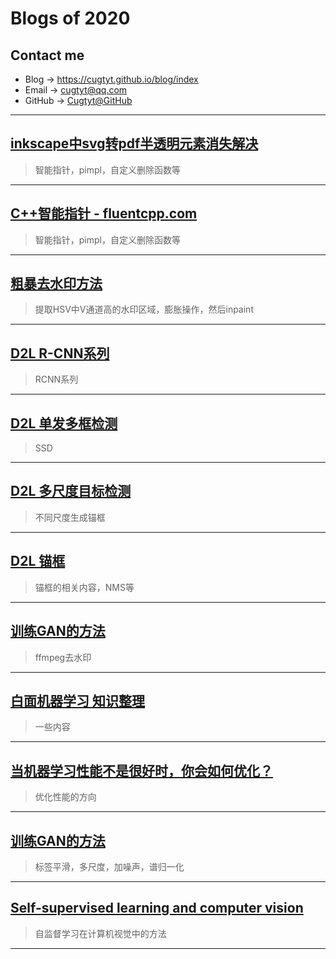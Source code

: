 # **Blogs of 2020**

## Contact me

* Blog -> <https://cugtyt.github.io/blog/index>
* Email -> <cugtyt@qq.com>
* GitHub -> [Cugtyt@GitHub](https://github.com/Cugtyt)

---

## [**inkscape中svg转pdf半透明元素消失解决**](https://cugtyt.github.io/blog/2020/1218)

> 智能指针，pimpl，自定义删除函数等

---

## [**C++智能指针 - fluentcpp.com**](https://cugtyt.github.io/blog/2020/0507)

> 智能指针，pimpl，自定义删除函数等

---

## [**粗暴去水印方法**](https://cugtyt.github.io/blog/2020/0225)

> 提取HSV中V通道高的水印区域，膨胀操作，然后inpaint

---

## [**D2L R-CNN系列**](https://cugtyt.github.io/blog/2020/0218)

> RCNN系列

---

## [**D2L 单发多框检测**](https://cugtyt.github.io/blog/2020/0217)

> SSD

---

## [**D2L 多尺度目标检测**](https://cugtyt.github.io/blog/2020/0216)

> 不同尺度生成锚框

---

## [**D2L 锚框**](https://cugtyt.github.io/blog/2020/0215)

> 锚框的相关内容，NMS等

---

## [**训练GAN的方法**](https://cugtyt.github.io/blog/2020/0214)

> ffmpeg去水印

---

## [**白面机器学习 知识整理**](https://cugtyt.github.io/blog/2020/0208)

> 一些内容

---

## [**当机器学习性能不是很好时，你会如何优化？**](https://cugtyt.github.io/blog/2020/0207)

> 优化性能的方向

---

## [**训练GAN的方法**](https://cugtyt.github.io/blog/2020/0206)

> 标签平滑，多尺度，加噪声，谱归一化

---

## [**Self-supervised learning and computer vision**](https://cugtyt.github.io/blog/2020/0121)

> 自监督学习在计算机视觉中的方法

---